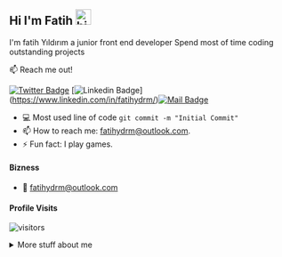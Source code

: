 ## Hi I'm Fatih <img src="https://user-images.githubusercontent.com/1303154/88677602-1635ba80-d120-11ea-84d8-d263ba5fc3c0.gif" width="28px" alt="hi">

I'm fatih Yıldırım a junior front end developer Spend most of time coding outstanding projects

:mailbox: Reach me out!

[![Twitter Badge](https://img.shields.io/badge/-@fatihydrmm-1ca0f1?style=flat&labelColor=1ca0f1&logo=twitter&logoColor=white&link=https://twitter.com/fatihydrmm)](https://twitter.com/fatihydrmm)  [![Linkedin Badge](https://img.shields.io/badge/-fatihydrm-0e76a8?style=flat&labelColor=0e76a8&logo=linkedin&logoColor=white)]  (https://www.linkedin.com/in/fatihydrm/)[![Mail Badge](https://img.shields.io/badge/-@why_leos-e84393?style=flat&labelColor=e84393&logo=instagram&logoColor=white)](https://www.instagram.com/why_leos/)

<!-- TODO: Add last video link -->

- :computer: Most used line of code `git commit -m "Initial Commit"`
- 📫 How to reach me: fatihydrm@outlook.com.
- ⚡ Fun fact: I play games.

#### Bizness
- :email: fatihydrm@outlook.com

#### Profile Visits 

![visitors](https://visitor-badge.glitch.me/badge?page_id=fatihydrm.fatihydrm)

<details>
<summary>
  More stuff about me
</summary>

<br >

I love sharing knowledge and putting tutorials, courses and posts together for helping other developers, and tjat's why CoderOne Youtube Channel exists!

#### What is CoderOne?

CoderOne is a youtube channel for learning Web/Mobile development, coding and design. Including new technologies and frameworks and anything really related to development world.

#### Coding Stats

<!--START_SECTION:waka-->
```text
HTML             ████████████████████░░░░░   87 %
CSS              ███████████████████░░░░░░   79 %
JavaScript       ██░░░░░░░░░░░░░░░░░░░░░░░   08 % 
Other            ░░░░░░░░░░░░░░░░░░░░░░░░░   00 % 
```
<!--END_SECTION:waka-->

#### Github Stats

![Ipenywis's github stats](https://github-readme-stats.vercel.app/api?username=fatihydrm&count_private=true&theme=tokyonight&hide=contribs,prs)

</details>
